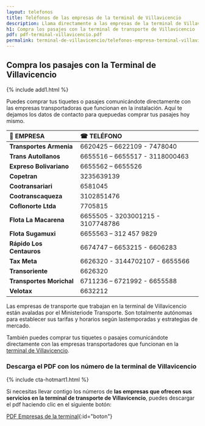 ```yaml
---
layout: telefonos
title: Teléfonos de las empresas de la terminal de Villavicencio
description: Llama directamente a las empresas de la terminal de Villavicencio para COMPRAR TUS PASAJES SIN INTERMEDIARIOS. O descarga las lista de números gratis!
h1: Compra los pasajes con la terminal de transporte de Villavicencio
pdf: pdf-terminal-villavicencio.pdf
permalink: terminal-de-villavicencio/telefonos-empresa-terminal-villavicencio
---
```

## Compra los pasajes con la Terminal de Villavicencio

{% include add1.html %}

Puedes comprar tus tiquetes o pasajes comunicándote directamente con las empresas transportadoras que funcionan en la instalación. Aquí te dejamos los datos de contacto para quepuedas comprar tus pasajes hoy mismo.

| 🚌 EMPRESA | ☎ TELÉFONO |
| :--- | :--- |
| **Transportes Armenia** | 6620425 – 6622109 - 7478040 |
| **Trans Autollanos** | 6655516 – 6655517 - 3118000463 |
| **Expreso Bolivariano** | 6655562 – 6655526 |
| **Copetran** | 3235639139 |
| **Cootransariari** | 6581045 |
| **Cootranscaqueza** | 3102851476 |
| **Coflonorte Ltda** | 7705815 |
| **Flota La Macarena** | 6655505 - 3203001215 - 3107748786 |
| **Flota Sugamuxi** | 6655563 – 312 457 9829 |
| **Rápido Los Centauros** | 6674747 – 6653215 - 6606283 |
| **Tax Meta** | 6626320 - 3144702107 - 6655566 |
| **Transoriente** | 6626320 |
| **Transportes Morichal** | 6711236 – 6721992 - 6655588 |
| **Velotax** | 6632212 |

Las empresas de transporte que trabajan en la terminal de Villavicencio están avaladas por el Ministeriode Transporte. Son totalmente autónomas para establecer sus tarifas y horarios según lastemporadas y estrategias de mercado.

También puedes comprar tus tiquetes o pasajes comunicándote directamente con las empresas transportadores que funcionan en la [terminal de Villavicencio]({{'terminal-de-villavicencio'|relative_url}} "Terminal de Villavicencio").

### Descarga el PDF con los número de la terminal de Villavicencio

{% include cta-hotmart1.html %}

Si necesitas llevar contigo los números de **las empresas que ofrecen sus servicios en la terminal de transporte de Villavicencio**, puedes descargar el pdf haciendo clic en el siguiente botón:

[PDF Empresas de la terminal]({{'assets/pdf-terminal-villavicencio.pdf'|relative_url}}){:id="boton"}
